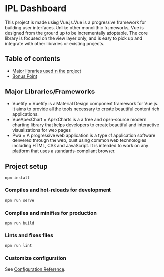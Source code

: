 # IPL Dashboard
This project is made using Vue.js.Vue is a progressive framework for building user interfaces. Unlike other monolithic frameworks, Vue is designed from the ground up to be incrementally adoptable. The core library is focused on the view layer only, and is easy to pick up and integrate with other libraries or existing projects.

## Table of contents
* [Major libraries  used in the project](#libraries)
* [Bonus Point](#Bonus-point)

## Major Libraries/Frameworks 
* Vuetify = Vuetify is a Material Design component framework for Vue.js. It aims to provide all the tools necessary to create beautiful content rich applications.
* VueApexChart = ApexCharts is a a free and open-source modern charting library that helps developers to create beautiful and interactive visualizations for web pages
* Pwa = A progressive web application is a type of application software delivered through the web, built using common web technologies including HTML, CSS and JavaScript. It is intended to work on any platform that uses a standards-compliant browser.

## Project setup
```
npm install
```

### Compiles and hot-reloads for development
```
npm run serve
```

### Compiles and minifies for production
```
npm run build
```

### Lints and fixes files
```
npm run lint
```

### Customize configuration
See [Configuration Reference](https://cli.vuejs.org/config/).
